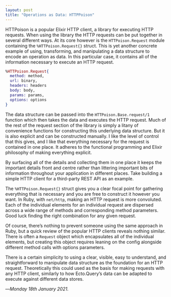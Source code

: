 ```yaml
---
layout: post
title: "Operations as Data: HTTPPoison"
---
```


HTTPoison is a popular Elixir HTTP client, a library for executing HTTP requests. When using the library the HTTP requests can be put together in several different ways. At its core however is the `HTTPoison.Request` module containing the `%HTTPoison.Request{}` struct. This is yet another concrete example of using, transforming, and manipulating a data structure to encode an operation as data. In this particular case, it contains all of the information necessary to execute an HTTP request.

```elixir
%HTTPoison.Request{
  method: method,
  url: binary,
  headers: headers
  body: body,
  params: params,
  options: options
}
```

The data structure can be passed into the `HTTPoison.Base.request/1` function which then takes the data and executes the HTTP request. Much of the rest of the request section of the library is simply a litany of convenience functions for constructing this underlying data structure. But it is also explicit and can be constructed manually. I like the level of control that this gives, and I like that everything necessary for the request is contained in one place. It adheres to the functional programming and Elixir philosophy of making everything explicit.

By surfacing all of the details and collecting them in one place it keeps the important details front and centre rather than littering important bits of information throughout your application in different places. Take building a simple HTTP client for a third-party REST API as an example. 

The `%HTTPoison.Request{}` struct gives you a clear focal point for gathering everything that is necessary and you are free to construct it however you want. In Ruby, with `net/http`, making an HTTP request is more convoluted. Each of the individual elements for an individual request are dispersed across a wide range of methods and corresponding method parameters. Good luck finding the right combination for any given request.

Of course, there’s nothing to prevent someone using the same approach in Ruby, but a quick review of the popular HTTP clients reveals nothing similar. There is often a `Request` object which encapsulates all of the individual elements, but creating this object requires leaning on the config alongside different method calls with options parameters.

There is a certain simplicity to using a clear, visible, easy to understand, and straightforward to manipulate data structure as the foundation for an HTTP request. Theoretically this could used as the basis for making requests with any HTTP client, similarly to how Ecto.Query’s data can be adapted to execute against different data stores.

—*Monday 18th January 2021.*
